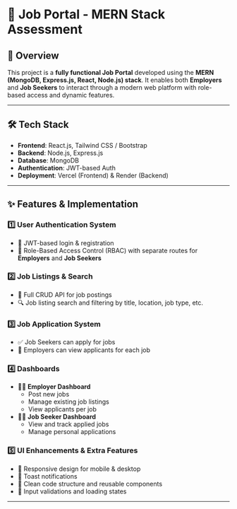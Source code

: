 # 🚀 Job Portal - MERN Stack Assessment

## 📌 Overview

This project is a **fully functional Job Portal** developed using the **MERN (MongoDB, Express.js, React, Node.js) stack**. It enables both **Employers** and **Job Seekers** to interact through a modern web platform with role-based access and dynamic features.

---

## 🛠️ Tech Stack

- **Frontend**: React.js, Tailwind CSS / Bootstrap 
- **Backend**: Node.js, Express.js
- **Database**: MongoDB
- **Authentication**: JWT-based Auth
- **Deployment**: Vercel (Frontend) & Render (Backend)

---

## ✨ Features & Implementation

### 1️⃣ User Authentication System

- 🔐 JWT-based login & registration
- 👥 Role-Based Access Control (RBAC) with separate routes for **Employers** and **Job Seekers**

### 2️⃣ Job Listings & Search

- 📄 Full CRUD API for job postings
- 🔍 Job listing search and filtering by title, location, job type, etc.

### 3️⃣ Job Application System

- ✅ Job Seekers can apply for jobs
- 🧾 Employers can view applicants for each job

### 4️⃣ Dashboards

- 🧑‍💼 **Employer Dashboard**
  - Post new jobs
  - Manage existing job listings
  - View applicants per job
- 👨‍💻 **Job Seeker Dashboard**
  - View and track applied jobs
  - Manage personal applications

### 5️⃣ UI Enhancements & Extra Features

- 🚀 Responsive design for mobile & desktop
- 📨 Toast notifications
- 🧠 Clean code structure and reusable components
- 🧹 Input validations and loading states

---

